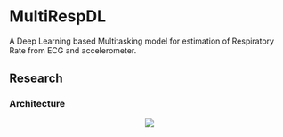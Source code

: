 # MultiRespDL

A Deep Learning based Multitasking model for estimation of Respiratory Rate from ECG and accelerometer.

## Research

### Architecture

<p align="center">
  <image src = 'imgs/Unet_5.png' >
</p>

